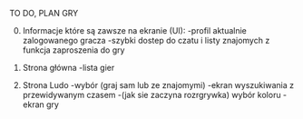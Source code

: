 TO DO, PLAN GRY

0) Informacje które są zawsze na ekranie (UI):
-profil aktualnie zalogowanego gracza
-szybki dostep do czatu i listy znajomych z funkcja zaproszenia do gry

1) Strona główna
-lista gier
2) Strona Ludo
-wybór (graj sam lub ze znajomymi)
-ekran wyszukiwania z przewidywanym czasem
-(jak sie zaczyna rozrgrywka) wybór koloru
-ekran gry
